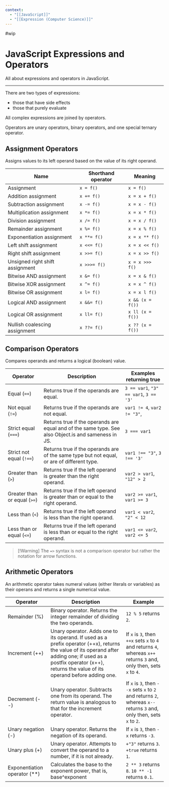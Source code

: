 ```yaml
---
context:
  - "[[JavaScript]]"
  - "[[Expression (Computer Science)]]"
---
```


#wip

# JavaScript Expressions and Operators

All about expressions and operators in JavaScript.

---

There are two types of expressions:

- those that have side effects
- those that purely evaluate

All complex expressions are joined by operators.

Operators are unary operators, binary operators, and one special ternary operator.

## Assignment Operators

Assigns values to its left operand based on the value of its right operand.

| Name                            | Shorthand operator | Meaning          |
| ------------------------------- | ------------------ | ---------------- |
| Assignment                      | `x = f() `         | `x = f()`        |
| Addition assignment             | `x += f() `        | `x = x + f()`    |
| Subtraction assignment          | `x -= f() `        | `x = x - f()`    |
| Multiplication assignment       | `x *= f() `        | `x = x * f()`    |
| Division assignment             | `x /= f() `        | `x = x / f()`    |
| Remainder assignment            | `x %= f() `        | `x = x % f()`    |
| Exponentiation assignment       | `x **= f() `       | `x = x ** f()`   |
| Left shift assignment           | `x <<= f() `       | `x = x << f()`   |
| Right shift assignment          | `x >>= f() `       | `x = x >> f()`   |
| Unsigned right shift assignment | `x >>>= f() `      | `x = x >>> f()`  |
| Bitwise AND assignment          | `x &= f() `        | `x = x & f()`    |
| Bitwise XOR assignment          | `x ^= f() `        | `x = x ^ f()`    |
| Bitwise OR assignment           | `x l= f()`         | `x = x l f()`    |
| Logical AND assignment          | `x &&= f() `       | `x && (x = f())` |
| Logical OR assignment           | `x ll= f() `       | `x ll (x = f())` |
| Nullish coalescing assignment   | `x ??= f() `       | `x ?? (x = f())` |

## Comparison Operators

Compares operands and returns a logical (boolean) value.

| Operator                     | Description                                                                                         | Examples returning true                |
| ---------------------------- | --------------------------------------------------------------------------------------------------- | -------------------------------------- |
| Equal (`==`)                 | Returns true if the operands are equal.                                                             | `3 == var1`, `"3" == var1`, `3 == '3'` |
| Not equal (`!=`)             | Returns true if the operands are not equal.                                                         | `var1 != 4`, `var2 != "3"`,            |
| Strict equal (`===`)         | Returns true if the operands are equal and of the same type. See also Object.is and sameness in JS. | `3 === var1`                           |
| Strict not equal (`!==`)     | Returns true if the operands are of the same type but not equal, or are of different type.          | `var1 !== "3"`, `3 !== '3'`            |
| Greater than (`>`)           | Returns true if the left operand is greater than the right operand.                                 | `var2 > var1`, `"12" > 2`              |
| Greater than or equal (`>=`) | Returns true if the left operand is greater than or equal to the right operand.                     | `var2 >= var1`, `var1 >= 3`            |
| Less than (`<`)              | Returns true if the left operand is less than the right operand.                                    | `var1 < var2`, `"2" < 12`              |
| Less than or equal (`<=`)    | Returns true if the left operand is less than or equal to the right operand.                        | `var1 <= var2`, `var2 <= 5`            |

> [!Warning] The `=>` syntax is not a comparison operator but rather the notation for arrow functions.

## Arithmetic Operators

An arithmetic operator takes numeral values (either literals or variables) as their operans and returns a single numerical value.

| Operator                       | Description                                                                                                                                                                                                              | Example                                                                                                               |
| ------------------------------ | ------------------------------------------------------------------------------------------------------------------------------------------------------------------------------------------------------------------------ | --------------------------------------------------------------------------------------------------------------------- |
| Remainder (%)                  | Binary operator. Returns the integer remainder of dividing the two operands.                                                                                                                                             | `12 % 5` returns `2`.                                                                                                 |
| Increment (++)                 | Unary operator. Adds one to its operand. If used as a prefix operator (++x), returns the value of its operand after adding one; if used as a postfix operator (x++), returns the value of its operand before adding one. | If `x` is `3`, then `++x` sets `x` to `4` and returns `4`, whereas `x++` returns `3` and, only then, sets `x` to `4`. |
| Decrement (--)                 | Unary operator. Subtracts one from its operand. The return value is analogous to that for the increment operator.                                                                                                        | If `x` is `3`, then `--x` sets `x` to `2` and returns `2`, whereas `x--` returns `3` and, only then, sets `x` to `2`. |
| Unary negation (-)             | Unary operator. Returns the negation of its operand.                                                                                                                                                                     | If `x` is `3`, then `-x` returns `-3`.                                                                                |
| Unary plus (+)                 | Unary operator. Attempts to convert the operand to a number, if it is not already.                                                                                                                                       | `+"3"` returns `3`. `+true` returns `1`.                                                                              |
| Exponentiation operator (\*\*) | Calculates the base to the exponent power, that is, base^exponent                                                                                                                                                        | `2 ** 3` returns `8`. `10 ** -1` returns `0.1`.                                                                       |
